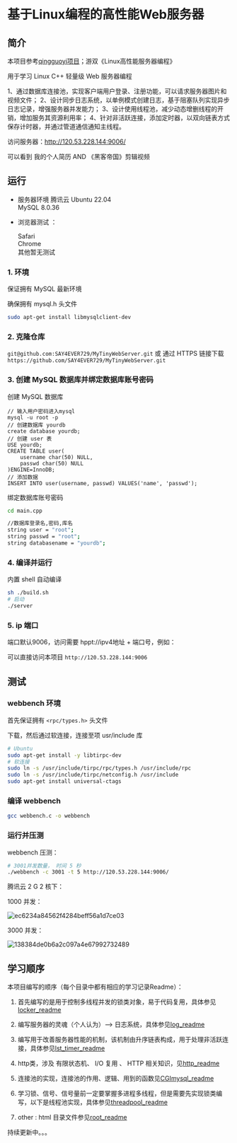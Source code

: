 # 基于Linux编程的高性能Web服务器

## 简介

本项目参考[qingguoyi项目](https://github.com/qinguoyi/TinyWebServer)；游双《Linux高性能服务器编程》

用于学习 Linux C++ 轻量级 Web 服务器编程

1、通过数据库连接池，实现客户端用户登录、注册功能，可以请求服务器图片和视频文件；
2、设计同步日志系统，以单例模式创建日志，基于阻塞队列实现异步日志记录，增强服务器并发能力；
3、设计使用线程池，减少动态增删线程的开销，增加服务其资源利用率；
4、针对非活跃连接，添加定时器，以双向链表方式保存计时器，并通过管道通信通知主线程。

访问服务器：http://120.53.228.144:9006/

可以看到 我的个人简历 AND 《黑客帝国》剪辑视频

## 运行

* 服务器环境
  腾讯云 Ubuntu 22.04<br>
  MySQL 8.0.36

* 浏览器测试 ：

  Safari<br>
  Chrome<br>
  其他暂无测试

### 1. 环境

保证拥有 MySQL 最新环境

确保拥有 mysql.h 头文件<br>
```bash
sudo apt-get install libmysqlclient-dev
```

### 2. 克隆仓库

```git@github.com:SAY4EVER729/MyTinyWebServer.git```  或 通过 HTTPS 链接下载```https://github.com/SAY4EVER729/MyTinyWebServer.git```


### 3. 创建 MySQL 数据库并绑定数据库账号密码

 创建 MySQL 数据库<br>
```MySQL
// 输入用户密码进入mysql
mysql -u root -p
// 创建数据库 yourdb
create database yourdb;
// 创建 user 表
USE yourdb;
CREATE TABLE user(
    username char(50) NULL,
    passwd char(50) NULL
)ENGINE=InnoDB;
// 添加数据
INSERT INTO user(username, passwd) VALUES('name', 'passwd');
```
绑定数据库账号密码

```bash
cd main.cpp

//数据库登录名,密码,库名
string user = "root";
string passwd = "root";
string databasename = "yourdb";

```

### 4. 编译并运行

内置 shell 自动编译

```bash
sh ./build.sh
# 启动
./server
```

### 5. ip 端口

端口默认9006，访问需要 hppt://ipv4地址 + 端口号，例如：

可以直接访问本项目 ```http://120.53.228.144:9006```

## 测试

### webbench 环境

首先保证拥有 ```<rpc/types.h>``` 头文件

下载，然后通过软连接，连接至项 usr/include 库

```bash
# Ubuntu
sudo apt-get install -y libtirpc-dev
# 软连接
sudo ln -s /usr/include/tirpc/rpc/types.h /usr/include/rpc
sudo ln -s /usr/include/tirpc/netconfig.h /usr/include
sudo apt-get install universal-ctags
```

### 编译 webbench

```Bash
gcc webbench.c -o webbench
```

### 运行并压测

webbench 压测：

```bash
# 3001并发数量， 时间 5 秒
./webbench -c 3001 -t 5 http://120.53.228.144:9006/
```

腾讯云 2 G 2 核下：

1000 并发：

![ec6234a84562f4284beff56a1d7ce03](https://github.com/SAY4EVER729/MyTinyWebServer/assets/101921097/7cec5ac2-f9a8-40fa-851a-c91df0143a8a)


3000 并发：

![138384de0b6a2c097a4e67992732489](https://github.com/SAY4EVER729/MyTinyWebServer/assets/101921097/2ebdef56-84ce-463b-ad94-832d28c7cb25)


## 学习顺序


本项目编写的顺序（每个目录中都有相应的学习记录Readme）：

1. 首先编写的是用于控制多线程并发的锁类对象，易于代码复用，具体参见[locker_readme](https://github.com/SAY4EVER729/MyTinyWebServer/tree/master/lock)

2. 编写服务器的灵魂（个人认为）--> 日志系统，具体参见[log_readme](https://github.com/SAY4EVER729/MyTinyWebServer/tree/master/log)

3. 编写用于改善服务器性能的机制，该机制由升序链表构成，用于处理非活跃连接，具体参见[lst_timer_readme](https://github.com/SAY4EVER729/MyTinyWebServer/tree/master/timer)

4. http类，涉及 有限状态机、 I/O 复用 、 HTTP 相关知识，见[http_readme](https://github.com/SAY4EVER729/MyTinyWebServer/tree/master/http)

5. 连接池的实现，连接池的作用、逻辑、用到的函数见[CGImysql_readme](https://github.com/SAY4EVER729/MyTinyWebServer/tree/master/GCImysql#readme)

6. 学习锁、信号、信号量前一定要掌握多进程多线程，但是需要先实现锁类编写，以下是线程池实现，具体参见[threadpool_readme](https://github.com/SAY4EVER729/MyTinyWebServer/tree/master/threadpool#readme)

7. other : html 目录文件参见[root_readme](https://github.com/SAY4EVER729/MyTinyWebServer/blob/master/root/README.md)

持续更新中。。。
